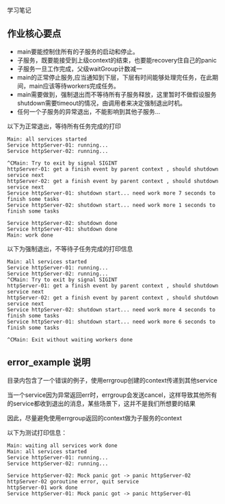 学习笔记

## 作业核心要点

- main要能控制住所有的子服务的启动和停止。
- 子服务，既要能接受到上级context的结束，也要能recovery住自己的panic
- 子服务一旦工作完成，父级waitGroup计数减一
- main的正常停止服务,应当通知到下层，下层有时间能够处理完任务，在此期间，main应该等待workers完成任务。
- main需要做到，强制退出而不等待所有子服务释放，这里暂时不做假设服务shutdown需要timeout的情况，由调用者来决定强制退出时机。
- 任何一个子服务的异常退出，不能影响到其他子服务...

以下为正常退出，等待所有任务完成的打印
```shell
Main: all services started
Service httpServer-01: running...
Service httpServer-02: running...

^CMain: Try to exit by signal SIGINT
httpServer-01: get a finish event by parent context , should shutdown service next
httpServer-02: get a finish event by parent context , should shutdown service next
Service httpServer-01: shutdown start... need work more 7 seconds to finish some tasks
Service httpServer-02: shutdown start... need work more 1 seconds to finish some tasks

Service httpServer-02: shutdown done
Service httpServer-01: shutdown done
Main: work done

```

以下为强制退出，不等待子任务完成的打印信息
```shell
Main: all services started
Service httpServer-01: running...
Service httpServer-02: running...
^CMain: Try to exit by signal SIGINT
httpServer-01: get a finish event by parent context , should shutdown service next
httpServer-02: get a finish event by parent context , should shutdown service next
Service httpServer-02: shutdown start... need work more 4 seconds to finish some tasks
Service httpServer-01: shutdown start... need work more 6 seconds to finish some tasks

^CMain: Exit without waiting workers done

```

## error_example 说明

目录内包含了一个错误的例子，使用errgroup创建的context传递到其他service

当一个service因为异常返回err时，errgroup会发送cancel，这样导致其他所有的service都收到退出的消息，某些场景下，这并不是我们所想要的结果

因此，尽量避免使用errgroup返回的context做为子服务的context

以下为测试打印信息：
``` shell
Main: waiting all services work done
Main: all services started
Service httpServer-01: running...
Service httpServer-02: running...

Service httpServer-02: Mock panic got -> panic httpServer-02
httpServer-02 goroutine error, quit service
httpServer-01 work done
Service httpServer-01: Mock panic got -> panic httpServer-01

```